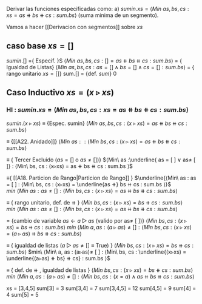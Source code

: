 Derivar las funciones especificadas como:
a) $sumin.xs = ⟨Min\ as, bs, cs : xs = as ⧺ bs ⧺ cs : sum.bs ⟩$
(suma minima de un segmento).

Vamos a hacer [[Derivacion con segmentos]] sobre $xs$
## caso base $xs = []$
$sumin.[]$
={ Especif. }S
$⟨Min\ as, bs, cs : [] = as ⧺ bs ⧺ cs : sum.bs ⟩$
= { Igualdad de Listas}
$⟨Min\ as, bs, cs : as = [] ∧ bs = []  ∧ cs = [] : sum.bs ⟩$
= { rango unitario $xs=[]$}
sum.[]
= {def. $sum$}
$0$

## Caso Inductivo $xs = (x▹xs)$
### HI : $sumin.xs = ⟨Min\ as, bs, cs : xs = as ⧺ bs ⧺ cs : sum.bs ⟩$

$sumin.(x▹xs)$
≡ {Espec. sumin}
$⟨Min\ as, bs, cs : (x▹xs) = as ⧺ bs ⧺ cs : sum.bs ⟩$

≡ {[[A22. Anidado]]}
$⟨Min\ as : : ⟨Min\ bs, cs : (x▹xs) = as ⧺ bs ⧺ cs : sum.bs ⟩$

≡ { Tercer Excluido ($as = [ ]$ o $as≠ [ ]$)}
$⟨Min\ as :\underline{ as = [ ] ∨ as≠ [ ]} : ⟨Min\ bs, cs : (x▹xs) = as ⧺ bs ⧺ cs : sum.bs ⟩$

≡{ [[A18. Particion de Rango|Particion de Rango]] }
$\underline{⟨Min\ as : as = [ ] : ⟨Min\ bs, cs : (x▹xs) = \underline{as ⧺} bs ⧺ cs : sum.bs ⟩}$
$min\ ⟨Min\ as : as≠ [ ] : ⟨Min\ bs, cs : (x▹xs) = as ⧺ bs ⧺ cs : sum.bs ⟩$

≡ { rango unitario, def. de ⧺ }
$⟨Min\ bs, cs : (x▹xs) = bs ⧺ cs : sum.bs ⟩$
$min\ ⟨Min\ as : as≠ [ ] : ⟨Min\ bs, cs : (x▹xs) = as ⧺ bs ⧺ cs : sum.bs ⟩$

= {cambio de variable $as ← a ▷ as$ (valido por as≠ [ ])}
$⟨Min\ bs, cs : (x▹xs) = bs ⧺ cs : sum.bs ⟩$
$min\ ⟨Min\ a, as : (a▹as)≠ [ ] : ⟨Min\ bs, cs : (x▹xs) = (a▹as) ⧺ bs ⧺ cs : sum.bs ⟩$

≡ { igualdad de listas ($a ▷ as≠ [ ]$ ≡ True) }
$⟨Min\ bs, cs : (x▹xs) = bs ⧺ cs : sum.bs ⟩$
$min\ ⟨Min\ a, as : (a▹as)≠ [ ] : ⟨Min\ bs, cs : \underline{(x▹xs) = \underline{(a▹as) ⧺ bs} ⧺ cs} : sum.bs ⟩$

≡ { def. de ⧺ , igualdad de listas }
$⟨Min\ bs, cs : (x▹xs) = bs ⧺ cs : sum.bs ⟩$
$min\ ⟨Min\ a, as : (a▹as)≠ [ ] : ⟨Min\ bs, cs : (x=a) ∧ as ⧺ bs ⧺ cs : sum.bs ⟩$


xs = [3,4,5]
sum[3] = 3
sum[3,4] = 7
sum[3,4,5] = 12
sum[4,5] = 9
sum[4] = 4
sum[5] = 5
